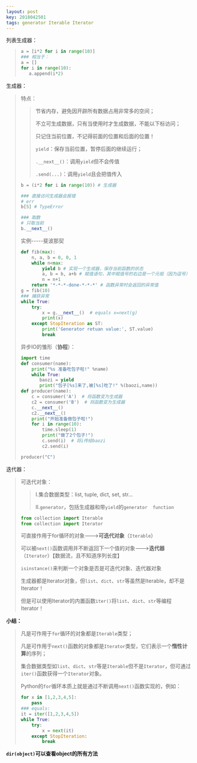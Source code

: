 ```yaml
---
layout: post
key: 2018042501
tags: generator Iterable Iterator
---
```


列表生成器：

>```python
>a = [i*2 for i in range(10)]
>### 相当于：
>a = []
>for i in range(10):
>    a.append(i*2)
>```
>

生成器：

> 特点：
>
> > 节省内存，避免因开辟所有数据占用非常多的空间；
> >
> > 不立可生成数据，只有当使用时才生成数据，不能以下标访问；
> >
> > 只记住当前位置，不记得前面的位置和后面的位置！
> >
> > `yield`：保存当前位置，暂停后面的继续运行；
> >
> > `.__next__()`：调用`yield`但不会传值
> >
> > `.send(...)`：调用`yield`且会把值传入
>
> ```python
> b = (i*2 for i in range(10)) # 生成器
>
> ### 直接访问生成器会报错
> # err
> b[5] # TypeError
>
> ### 取数
> # 只取当前
> b.__next__()
> ```
>
> 实例-----斐波那契
>
> ```python
> def fib(max):
>     n, a, b = 0, 0, 1
>     while n<max:
>         yield b # 实现一个生成器，保存当前函数的状态
>         a, b = b, a+b # 赋值语句，其中赋值号的右边是一个元祖（因为逗号）
>         n = n+1
>     return '*-*-*-done-*-*-*' # 函数异常时会返回的异常值
> g = fib(10)
> ### 捕获异常
> while True:
>     try:
>         x = g.__next__()  # equals x=next(g)
>         print(x)
>     except StopIteration as ST:
>         print('Generator retuan value:', ST.value)
>         break   
> ```
>
> 异步IO的雏形（**协程**）：
>
> ```python
> import time
> def consumer(name):
>     print("%s 准备吃包子啦!" %name)
>     while True:
>        baozi = yield
>        print("包子[%s]来了,被[%s]吃了!" %(baozi,name))
> def producer(name):
>     c = consumer('A')  # 将函数变为生成器
>     c2 = consumer('B')  # 将函数变为生成器
>     c.__next__()
>     c2.__next__()
>     print("开始准备做包子啦!")
>     for i in range(10):
>         time.sleep(1)
>         print("做了2个包子!")
>         c.send(i)  # 将i传给baozi
>         c2.send(i)
>
> producer("C")
> ```

迭代器：

> 可迭代对象：
>
> > I.集合数据类型：list, tuple, dict, set, str...
> >
> > II.`generator`，包括生成器和带`yield`的`generator  function`
> >
> > 
>
> ```python
> from collection import Iterable
> from collection import Iterator
> ```
>
> 可直接作用于for循环的对象--->**可迭代对象**（`Iterable`）
>
> 可以被`next()`函数调用并不断返回下一个值的对象--->**迭代器**（`Iterator`）【数据流，且不知道序列长度】
>
> 
>
> `isinstance()`来判断一个对象是否是可迭代对象、迭代器对象
>
> 
>
> 生成器都是Iterator对象，但`list`、`dict`、`str`等虽然是Iterable，却不是Iterator！
>
> 但是可以使用Iterator的内置函数`iter()`将`list`、`dict`、`str`等编程Iterator！

**小结：**

> 凡是可作用于`for`循环的对象都是`Iterable`类型；
>
> 凡是可作用于`next()`函数的对象都是`Iterator`类型，它们表示一个**惰性计算**的序列；
>
> 集合数据类型如`list`、`dict`、`str`等是`Iterable`但不是`Iterator`，但可通过`iter()`函数获得一个`Iterator`对象。
>
> Python的`for`循环本质上就是通过不断调用`next()`函数实现的，例如：
>
> ```python
> for x in [1,2,3,4,5]:
>     pass
> ### equals:
> it = iter([1,2,3,4,5])
> while True:
>     try:
>         x = next(it)
>     except StopIteration:
>         break
> ```



**`dir(object)`可以查看object的所有方法**